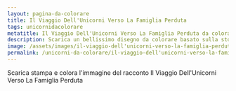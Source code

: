 ```yaml
---
layout: pagina-da-colorare
title: Il Viaggio Dell'Unicorni Verso La Famiglia Perduta
tags: unicornidacolorare
metatitle: Il Viaggio Dell'Unicorni Verso La Famiglia Perduta da colorare
description: Scarica un bellissimo disegno da colorare basato sulla storia Il Viaggio Dell'Unicorni Verso La Famiglia Perduta
image: /assets/images/il-viaggio-dell'unicorni-verso-la-famiglia-perduta.webp
permalink: /unicorni-da-colorare/il-viaggio-dell'unicorni-verso-la-famiglia-perduta-da-colorare.html
---
```

Scarica stampa e colora l'immagine del racconto Il Viaggio Dell'Unicorni Verso La Famiglia Perduta
